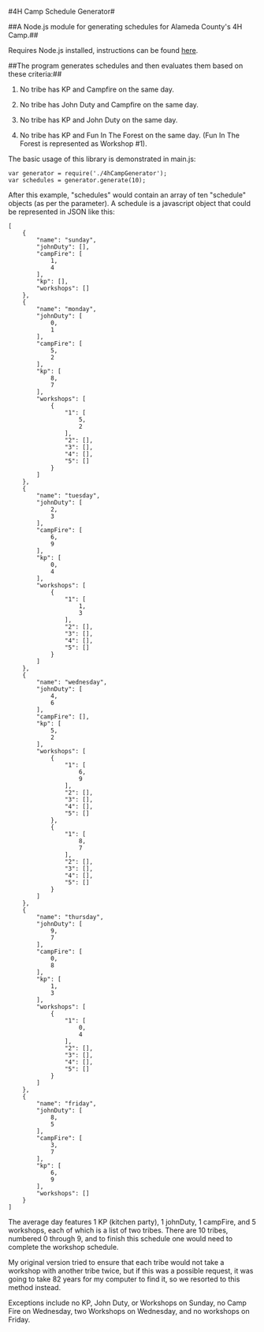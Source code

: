 #4H Camp Schedule Generator#

##A Node.js module for generating schedules for Alameda County's 4H Camp.##

Requires Node.js installed, instructions can be found [here](http://nodejs.org/).

##The program generates schedules and then evaluates them based on these criteria:##

1. No tribe has KP and Campfire on the same day.

2. No tribe has John Duty and Campfire on the same day.

3. No tribe has KP and John Duty on the same day.

4. No tribe has KP and Fun In The Forest on the same day. (Fun In The Forest is represented as Workshop #1).

The basic usage of this library is demonstrated in main.js:

	var generator = require('./4hCampGenerator');
	var schedules = generator.generate(10);

After this example, "schedules" would contain an array of ten "schedule" objects (as per the parameter).  A schedule is a javascript object that could be represented in JSON like this:

	[
		{
			"name": "sunday",
			"johnDuty": [],
			"campFire": [
				1,
				4
			],
			"kp": [],
			"workshops": []
		},
		{
			"name": "monday",
			"johnDuty": [
				0,
				1
			],
			"campFire": [
				5,
				2
			],
			"kp": [
				8,
				7
			],
			"workshops": [
				{
					"1": [
						5,
						2
					],
					"2": [],
					"3": [],
					"4": [],
					"5": []
				}
			]
		},
		{
			"name": "tuesday",
			"johnDuty": [
				2,
				3
			],
			"campFire": [
				6,
				9
			],
			"kp": [
				0,
				4
			],
			"workshops": [
				{
					"1": [
						1,
						3
					],
					"2": [],
					"3": [],
					"4": [],
					"5": []
				}
			]
		},
		{
			"name": "wednesday",
			"johnDuty": [
				4,
				6
			],
			"campFire": [],
			"kp": [
				5,
				2
			],
			"workshops": [
				{
					"1": [
						6,
						9
					],
					"2": [],
					"3": [],
					"4": [],
					"5": []
				},
				{
					"1": [
						8,
						7
					],
					"2": [],
					"3": [],
					"4": [],
					"5": []
				}
			]
		},
		{
			"name": "thursday",
			"johnDuty": [
				9,
				7
			],
			"campFire": [
				0,
				8
			],
			"kp": [
				1,
				3
			],
			"workshops": [
				{
					"1": [
						0,
						4
					],
					"2": [],
					"3": [],
					"4": [],
					"5": []
				}
			]
		},
		{
			"name": "friday",
			"johnDuty": [
				8,
				5
			],
			"campFire": [
				3,
				7
			],
			"kp": [
				6,
				9
			],
			"workshops": []
		}
	]

The average day features 1 KP (kitchen party), 1 johnDuty, 1 campFire, and 5 workshops, each of which is a list of two tribes.  There are 10 tribes, numbered 0 through 9, and to finish this schedule one would need to complete the workshop schedule.

My original version tried to ensure that each tribe would not take a workshop with another tribe twice, but if this was a possible request, it was going to take 82 years for my computer to find it, so we resorted to this method instead.

Exceptions include no KP, John Duty, or Workshops on Sunday, no Camp Fire on Wednesday, two Workshops on Wednesday, and no workshops on Friday.